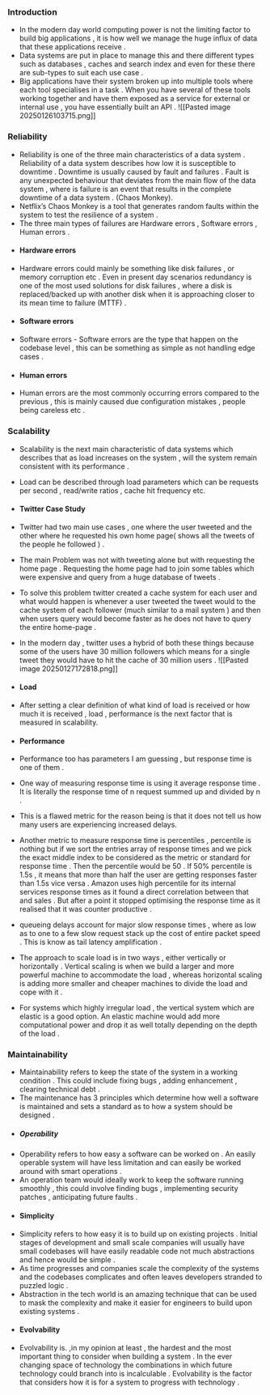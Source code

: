 
### Introduction
- In the modern day world computing power is not the limiting factor to build big applications , it is how well we manage the huge influx of data that these applications receive . 
- Data systems are put in place to manage this and there different types such as databases , caches and search index and even for these there are sub-types to suit each use case . 
- Big applications have their system broken up into multiple tools where each tool specialises in a task . When you have several of these tools working together and have them exposed as a service for external or internal use , you have essentially built an API . ![[Pasted image 20250126103715.png]]


### Reliability 

- Reliability is one of the three main characteristics of a data system . Reliability of a data system describes how low it is susceptible to downtime . Downtime is usually caused by fault and failures . Fault is any unexpected behaviour that deviates from the main flow of the data system , where is failure is an event that results in the complete downtime of a data system . (Chaos Monkey).
- Netflix’s Chaos Monkey is a tool that generates random faults within the system to test the resilience of a system . 
- The three main types of failures are Hardware errors , Software errors , Human errors . 
- #### Hardware errors
- Hardware errors could mainly be something like disk failures , or memory corruption etc . Even in present day scenarios redundancy is one of the most used solutions for disk failures , where a disk is replaced/backed up with another disk when it is approaching closer to its mean time to failure (MTTF) .  
- #### Software errors
- Software errors - Software errors are the type that happen on the codebase level , this can be something as simple as not handling edge cases . 
- #### Human errors 
- Human errors are the most commonly occurring errors compared to the previous , this is mainly caused due configuration mistakes , people being careless etc . 



### Scalability 

- Scalability is the next main characteristic of data systems which describes that as load increases on the system , will the system remain consistent with its performance . 
- Load can be described through load parameters which can be requests per second , read/write ratios , cache hit frequency etc. 
- #### Twitter Case Study 
- Twitter had two main use cases , one where the user tweeted and the other where he requested his own home page( shows all the tweets of the people he followed ) . 
- The main Problem was not with tweeting alone but with requesting the home page . Requesting the home page had to join some tables which were expensive and query from a huge database of tweets . 
- To solve this problem twitter created a cache system for each user and what would happen is whenever a user tweeted the tweet would to the cache system of each follower (much similar to a mail system ) and then when users query would become faster as he does not have to query the entire home-page . 
- In the modern day , twitter uses a hybrid of both these things because some of the users have 30 million followers which means for a single tweet they would have to hit the cache of 30 million users . ![[Pasted image 20250127172818.png]]


- #### Load
- After setting a clear definition of what kind of load is received or how much it is received , load , performance is the next factor that is measured in scalability. 

- #### Performance
- Performance too has parameters I am guessing , but response time is one of them . 
- One way of measuring response time is using it average response time . It is literally the response time of n request summed up and divided by n . 
- This is a flawed metric for the reason being is that it does not tell us how many users are experiencing increased delays. 
- Another metric to measure response time is percentiles , percentile is nothing but if we sort the entries array of response times and we pick the exact middle index to be considered as the metric or standard for response time . Then the percentile would be 50 .  If 50% percentile is 1.5s , it means that more than half the user are getting responses faster than 1.5s vice versa . Amazon uses high percentile for its internal services response times as it found a direct correlation between that and sales . But after a point it stopped optimising the response time as it realised that it was counter productive . 
- queueing delays account for major slow response times , where as low as to one to a few slow request stack up the cost of entire packet speed . This is know as tail latency amplification . 
- The approach to scale load is in two ways , either vertically or horizontally . Vertical scaling is when we build a larger and more powerful machine to accommodate the load , whereas horizontal scaling is adding more smaller and cheaper machines to divide the load and cope with it .
- For systems which highly irregular load , the vertical system which are elastic is a good option. An elastic machine would add more computational power and drop it as well totally depending on the depth of the load . 


### Maintainability
- Maintainability refers to keep the state of the system in a working condition . This could include fixing bugs , adding enhancement , clearing technical debt . 
- The maintenance has 3 principles which determine how well a software is maintained and sets a standard as to how a system should be designed  . 
- ##### Operability 
- Operability refers to how easy a software can be worked on . An easily operable system will have less limitation and can easily be worked around with smart operations .
- An operation team would ideally work to keep the software running smoothly , this could involve finding bugs , implementing security patches , anticipating future faults . 
- #### Simplicity 
- Simplicity refers to how easy it is to build up on existing projects . Initial stages of development and small scale companies will usually have small codebases will have easily readable code not much abstractions and hence would be simple . 
- As time progresses and companies scale the complexity of the systems and the codebases complicates and often leaves developers stranded to puzzled logic . 
- Abstraction in the tech world is an amazing technique that can be used to mask the complexity and make it easier for engineers to build upon existing systems . 
- #### Evolvability
- Evolvability  is. ,in my opinion at least , the hardest and the most important thing to consider when building a system . In the ever changing space of technology the combinations in which future technology could branch into is incalculable . Evolvability is the factor that considers how it is for a system to progress with technology .